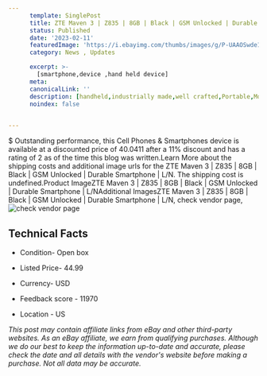 ```yaml
---
      template: SinglePost
      title: ZTE Maven 3 | Z835 | 8GB | Black | GSM Unlocked | Durable Smartphone | L/N
      status: Published
      date: '2023-02-11'
      featuredImage: 'https://i.ebayimg.com/thumbs/images/g/P-UAAOSwde1f9dg8/s-l225.jpg'
      category: News , Updates

      excerpt: >-
        [smartphone,device ,hand held device]
      meta:
      canonicalLink: ''
      description: [handheld,industrially made,well crafted,Portable,Mobile,Compact,Convenient,Lightweight,Maneuverable,Man-portable,Miniature,Carriable,Hand-held,Light,Holdable,Transportable,Mobile device,Pocket-sized,On-the-go,Wireless,Cordless,Compact size,Convenient size, smartphone,device ,hand held device]
      noindex: false

        
---
```

$
    Outstanding performance, this Cell Phones & Smartphones device is available at a discounted price of 40.0411 after a 11% discount and has a rating of 2 as of the time this blog was written.Learn More about the shipping costs and additional image urls for the ZTE Maven 3 | Z835 | 8GB | Black | GSM Unlocked | Durable Smartphone | L/N. The shipping cost is undefined.Product ImageZTE Maven 3 | Z835 | 8GB | Black | GSM Unlocked | Durable Smartphone | L/NAdditional ImagesZTE Maven 3 | Z835 | 8GB | Black | GSM Unlocked | Durable Smartphone | L/N, check vendor page, ![check vendor page](https://origin-galleryplus.ebayimg.com/ws/web/185312513510_2_0_1/225x225.jpg,https://origin-galleryplus.ebayimg.com/ws/web/185312513510_3_0_1/225x225.jpg,https://origin-galleryplus.ebayimg.com/ws/web/185312513510_4_0_1/225x225.jpg)
    
    

 ## Technical Facts 



     
      

 - Condition- Open box 


      

 - Listed Price- 44.99 


      

 - Currency- USD 


      

 - Feedback score - 11970 


      

 - Location - US 


      
      

 *_This post may contain affiliate links from eBay and other third-party websites. As an eBay affiliate, we earn from qualifying purchases. Although we do our best to keep the information up-to-date and accurate, please check the date and all details with the vendor's website before making a purchase. Not all data may be accurate._*



    
    
    
    
    